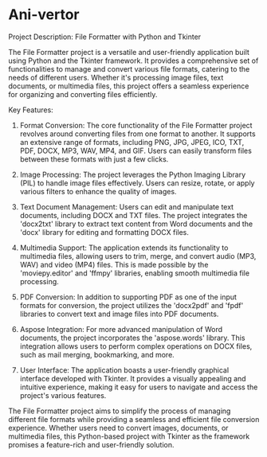 # Ani-vertor

Project Description: File Formatter with Python and Tkinter

The File Formatter project is a versatile and user-friendly application built using Python and the Tkinter framework. It provides a comprehensive set of functionalities to manage and convert various file formats, catering to the needs of different users. Whether it's processing image files, text documents, or multimedia files, this project offers a seamless experience for organizing and converting files efficiently.

Key Features:
1. Format Conversion: The core functionality of the File Formatter project revolves around converting files from one format to another. It supports an extensive range of formats, including PNG, JPG, JPEG, ICO, TXT, PDF, DOCX, MP3, WAV, MP4, and GIF. Users can easily transform files between these formats with just a few clicks.

2. Image Processing: The project leverages the Python Imaging Library (PIL) to handle image files effectively. Users can resize, rotate, or apply various filters to enhance the quality of images.

3. Text Document Management: Users can edit and manipulate text documents, including DOCX and TXT files. The project integrates the 'docx2txt' library to extract text content from Word documents and the 'docx' library for editing and formatting DOCX files.

4. Multimedia Support: The application extends its functionality to multimedia files, allowing users to trim, merge, and convert audio (MP3, WAV) and video (MP4) files. This is made possible by the 'moviepy.editor' and 'ffmpy' libraries, enabling smooth multimedia file processing.

5. PDF Conversion: In addition to supporting PDF as one of the input formats for conversion, the project utilizes the 'docx2pdf' and 'fpdf' libraries to convert text and image files into PDF documents.

6. Aspose Integration: For more advanced manipulation of Word documents, the project incorporates the 'aspose.words' library. This integration allows users to perform complex operations on DOCX files, such as mail merging, bookmarking, and more.

7. User Interface: The application boasts a user-friendly graphical interface developed with Tkinter. It provides a visually appealing and intuitive experience, making it easy for users to navigate and access the project's various features.

The File Formatter project aims to simplify the process of managing different file formats while providing a seamless and efficient file conversion experience. Whether users need to convert images, documents, or multimedia files, this Python-based project with Tkinter as the framework promises a feature-rich and user-friendly solution.
